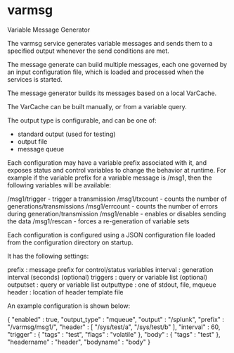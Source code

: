 # varmsg

Variable Message Generator

The varmsg service generates variable messages and sends them
to a specified output whenever the send conditions are met.

The message generate can build multiple messages, each one governed
by an input configuration file, which is loaded and processed when
the services is started.

The message generator builds its messages based on a local VarCache.

The VarCache can be built manually, or from a variable query.

The output type is configurable, and can be one of:

- standard output (used for testing)
- output file
- message queue

Each configuration may have a variable prefix associated with it,
and exposes status and control variables to change the behavior at
runtime.  For example if the variable prefix for a variable message
is /msg1, then the following variables will be available:

/msg1/trigger - trigger a transmission
/msg1/txcount - counts the number of generations/transmissions
/msg1/errcount - counts the number of errors during generation/transmission
/msg1/enable - enables or disables sending the data
/msg1/rescan - forces a re-generation of variable sets

Each configuration is configured using a JSON configuration file
loaded from the configuration directory on startup.

It has the following settings:

prefix : message prefix for control/status variables
interval : generation interval (seconds) (optional)
triggers : query or variable list (optional)
outputset : query or variable list
outputtype : one of stdout, file, mqueue
header : location of header template file

An example configuration is shown below:

{
    "enabled" : true,
    "output_type" : "mqueue",
    "output" : "/splunk",
    "prefix" : "/varmsg/msg1/",
    "header" : [ "/sys/test/a", "/sys/test/b" ],
    "interval" : 60,
    "trigger" : {
        "tags" : "test",
        "flags" : "volatile"
    },
    "body" : {
        "tags" : "test"
    },
    "headername" : "header",
    "bodyname" : "body"
}
